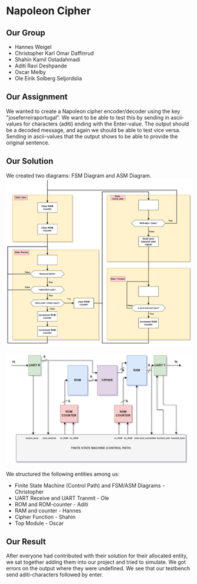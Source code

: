 # Napoleon Cipher

## Our Group
- Hannes Weigel
- Christopher Karl Omar Daffinrud
- Shahin Kamil Ostadahmadi
- Aditi Ravi Deshpande
- Oscar Melby
- Ole Eirik Solberg Seljordslia

## Our Assignment
We wanted to create a Napoleon cipher encoder/decoder using the key "joseferreiraportugal".
We want to be able to test this by sending in ascii-values for characters (aditi) ending with the Enter-value. The output should be a decoded message, and again we should be able to test vice versa. Sending in ascii-values that the output shows to be able to provide the original sentence.

## Our Solution
We created two diagrams: FSM Diagram and ASM Diagram.
![alt text](asmd_napoleon_cypher.png)

![alt text](fsmd_napoleon_cypher.png)

 We structured the following entities among us:

- Finite State Machine (Control Path) and FSM/ASM Diagrams - Christopher
- UART Receive and UART Tranmit  - Ole
- ROM and ROM-counter - Aditi
- RAM and counter - Hannes
- Cipher Function - Shahin
- Top Module - Oscar

## Our Result
After everyone had contributed with their solution for their allocated entity, we sat together adding them into our project and tried to simulate.
We got errors on the output where they were undefined. We see that our testbench send aditi-characters followed by enter. 